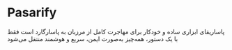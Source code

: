 # Pasarify
پاساریفای ابزاری ساده و خودکار برای مهاجرت کامل از مرزبان به پاسارگارد است فقط با یک دستور، همه‌چیز به‌صورت ایمن، سریع و هوشمند منتقل می‌شود
